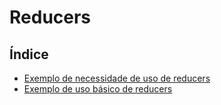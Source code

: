 # Reducers

## Índice

- [Exemplo de necessidade de uso de reducers](https://github.com/Dirack/Estudos/tree/master/react/reducers/lista#exemplo-de-necessidade-de-uso-de-reducers)
- [Exemplo de uso básico de reducers](https://github.com/Dirack/Estudos/tree/master/react/reducers/listReducer#exemplo-de-uso-b%C3%A1sico-de-reducers)
